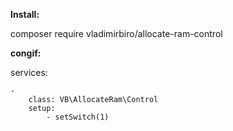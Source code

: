 **Install:**

composer require vladimirbiro/allocate-ram-control



**congif:**

services:

	-
		class: VB\AllocateRam\Control
		setup:
			- setSwitch(1)

